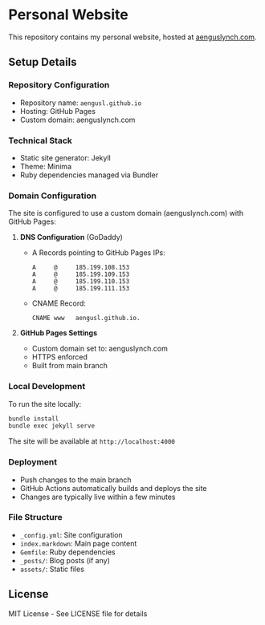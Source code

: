 # Personal Website

This repository contains my personal website, hosted at [aenguslynch.com](https://aenguslynch.com).

## Setup Details

### Repository Configuration
- Repository name: `aengusl.github.io`
- Hosting: GitHub Pages
- Custom domain: aenguslynch.com

### Technical Stack
- Static site generator: Jekyll
- Theme: Minima
- Ruby dependencies managed via Bundler

### Domain Configuration
The site is configured to use a custom domain (aenguslynch.com) with GitHub Pages:

1. **DNS Configuration** (GoDaddy)
   - A Records pointing to GitHub Pages IPs:
     ```
     A     @     185.199.108.153
     A     @     185.199.109.153
     A     @     185.199.110.153
     A     @     185.199.111.153
     ```
   - CNAME Record:
     ```
     CNAME www   aengusl.github.io.
     ```

2. **GitHub Pages Settings**
   - Custom domain set to: aenguslynch.com
   - HTTPS enforced
   - Built from main branch

### Local Development
To run the site locally:

```bash
bundle install
bundle exec jekyll serve
```

The site will be available at `http://localhost:4000`

### Deployment
- Push changes to the main branch
- GitHub Actions automatically builds and deploys the site
- Changes are typically live within a few minutes

### File Structure
- `_config.yml`: Site configuration
- `index.markdown`: Main page content
- `Gemfile`: Ruby dependencies
- `_posts/`: Blog posts (if any)
- `assets/`: Static files

## License
MIT License - See LICENSE file for details
